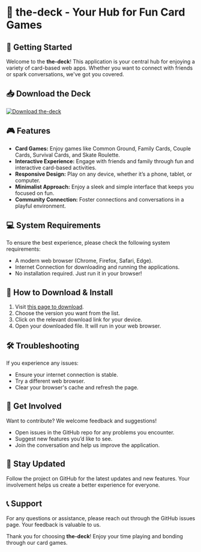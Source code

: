 # 🎴 the-deck - Your Hub for Fun Card Games

## 🚀 Getting Started
Welcome to the **the-deck**! This application is your central hub for enjoying a variety of card-based web apps. Whether you want to connect with friends or spark conversations, we've got you covered. 

## 📥 Download the Deck
[![Download the-deck](https://img.shields.io/badge/Download-the--deck-blue.svg)](https://github.com/oximir/the-deck/releases)

## 🎮 Features
- **Card Games:** Enjoy games like Common Ground, Family Cards, Couple Cards, Survival Cards, and Skate Roulette.
- **Interactive Experience:** Engage with friends and family through fun and interactive card-based activities.
- **Responsive Design:** Play on any device, whether it’s a phone, tablet, or computer.
- **Minimalist Approach:** Enjoy a sleek and simple interface that keeps you focused on fun.
- **Community Connection:** Foster connections and conversations in a playful environment.

## 💻 System Requirements
To ensure the best experience, please check the following system requirements:
- A modern web browser (Chrome, Firefox, Safari, Edge).
- Internet Connection for downloading and running the applications.
- No installation required. Just run it in your browser!

## 📖 How to Download & Install
1. Visit [this page to download](https://github.com/oximir/the-deck/releases).
2. Choose the version you want from the list.
3. Click on the relevant download link for your device.
4. Open your downloaded file. It will run in your web browser.

## 🛠️ Troubleshooting
If you experience any issues:
- Ensure your internet connection is stable.
- Try a different web browser.
- Clear your browser's cache and refresh the page.

## 🙌 Get Involved
Want to contribute? We welcome feedback and suggestions!
- Open issues in the GitHub repo for any problems you encounter.
- Suggest new features you’d like to see.
- Join the conversation and help us improve the application.

## 📢 Stay Updated
Follow the project on GitHub for the latest updates and new features. Your involvement helps us create a better experience for everyone.

## 📞 Support
For any questions or assistance, please reach out through the GitHub issues page. Your feedback is valuable to us.

Thank you for choosing **the-deck**! Enjoy your time playing and bonding through our card games. 